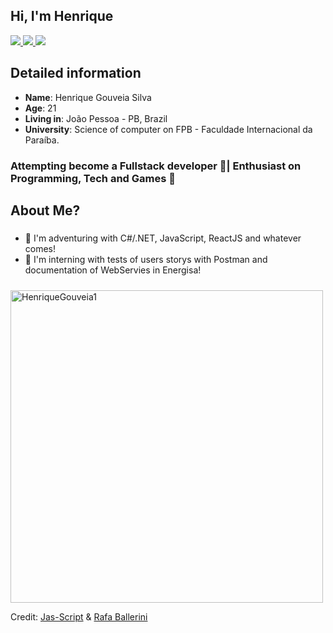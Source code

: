 ## Hi, I'm Henrique 
<div>
    <a target='_blank' href="[https://twitch.tv/](https://www.twitch.tv/henriquemizera)">
        <img src="https://img.shields.io/badge/Twitch-9146FF?style=for-the-badge&logo=twitch&logoColor=white">
    </a>
    <a target='_blank' href="https://instagram.com/oimportanteetersaude">
        <img src="https://img.shields.io/badge/Instagram-E4405F?style=for-the-badge&logo=instagram&logoColor=white">
    </a>
    <a target='_blank' href="https://www.linkedin.com/in/henrique-gouveia-silva/">
        <img src="https://img.shields.io/badge/LinkedIn-0077B5?style=for-the-badge&logo=linkedin&logoColor=white">
    </a>
</div> 

## Detailed information

* **Name**: Henrique Gouveia Silva
* **Age**: 21
* **Living in**: João Pessoa - PB, Brazil
* **University**: Science of computer on FPB - Faculdade Internacional da Paraíba.

### Attempting become a Fullstack developer 🔋| Enthusiast on Programming, Tech and Games 👾

## About Me?

##### 
* 🤖 I'm adventuring with C#/.NET, JavaScript, ReactJS and whatever comes!
* 🚀 I'm interning with tests of users storys with Postman and documentation of WebServies in Energisa!

#####
<img align="center" width=500 src="https://github-readme-stats.vercel.app/api/top-langs/?username=HenriqueGouveia1&count_private=true&theme=radical" alt="HenriqueGouveia1" >

Credit: [Jas-Script](https://github.com/Jas-Script) & [Rafa Ballerini](https://github.com/rafaballerini)
